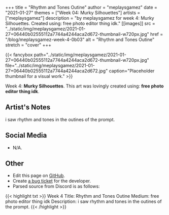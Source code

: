 +++
title =       "Rhythm and Tones Outine"
author =      "meplaysgamez"
date =        "2021-01-27"
themes =      ["Week 04: Murky Silhouettes"]
artists =     ["meplaysgamez"]
description = "by meplaysgamez for week 4: Murky Silhouettes. Created using: free photo editor thing idk."
[[images]]
              src = "../static/img/meplaysgamez/2021-01-27+06440b02555112a7744a4244aca2d672-thumbnail-w720px.jpg"
              href = "/blog/meplaysgamez-week-4-0b03"
              alt = "Rhythm and Tones Outine"
              stretch = "cover"
+++


{{< fancybox path="../static/img/meplaysgamez/2021-01-27+06440b02555112a7744a4244aca2d672-thumbnail-w720px.jpg" file="../static/img/meplaysgamez/2021-01-27+06440b02555112a7744a4244aca2d672.jpg" caption="Placeholder thumbnail for a visual work." >}}


Week 4: **Murky Silhouettes**. This art was lovingly created using: **free photo editor thing idk**.

## Artist's Notes

i saw rhythm and tones in the outines of the prompt.

## Social Media

- N/A.

## Other

- Edit this page on [GitHub](https://github.com/teaminkling/web-refresh/edit/main/content/blog/meplaysgamez-week-4-0b03.md).
- Create [a bug ticket](https://github.com/teaminkling/web-refresh/issues/new?assignees=&labels=bug&template=problem-report.md&title=) for the developer.
- Parsed source from Discord is as follows:

{{< highlight txt >}}
Week 4
Title: Rhythm and Tones Outine
Medium: free photo editor thing idk
Description: i saw rhythm and tones in the outines of the prompt.
{{< /highlight >}}